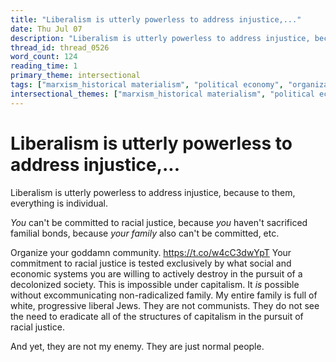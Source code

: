 ```yaml
---
title: "Liberalism is utterly powerless to address injustice,..."
date: Thu Jul 07
description: "Liberalism is utterly powerless to address injustice, because to them, everything is individual."
thread_id: thread_0526
word_count: 124
reading_time: 1
primary_theme: intersectional
tags: ["marxism_historical materialism", "political economy", "organizational theory"]
intersectional_themes: ["marxism_historical materialism", "political economy", "organizational theory"]
---
```


# Liberalism is utterly powerless to address injustice,...

Liberalism is utterly powerless to address injustice, because to them, everything is individual.

*You* can't be committed to racial justice, because *you* haven't sacrificed familial bonds, because *your family* also can't be committed, etc.

Organize your goddamn community. https://t.co/w4cC3dwYpT Your commitment to racial justice is tested exclusively by what social and economic systems you are willing to actively destroy in the pursuit of a decolonized society. This is impossible under capitalism. It *is* possible without excommunicating non-radicalized family. My entire family is full of white, progressive liberal Jews. They are not communists. They do not see the need to eradicate all of the structures of capitalism in the pursuit of racial justice.

And yet, they are not my enemy. They are just normal people.